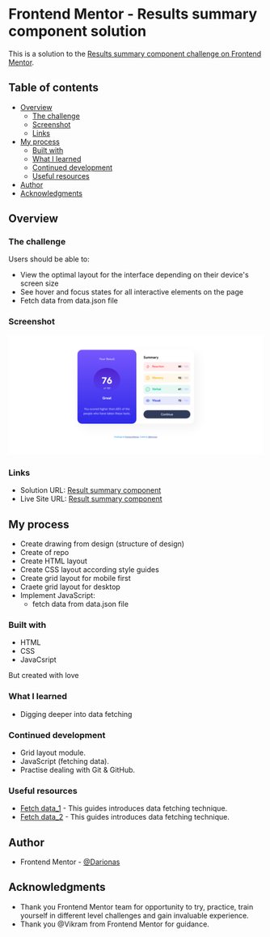 # Frontend Mentor - Results summary component solution

This is a solution to the [Results summary component challenge on Frontend Mentor](https://www.frontendmentor.io/challenges/results-summary-component-CE_K6s0maV).

## Table of contents

- [Overview](#overview)
  - [The challenge](#the-challenge)
  - [Screenshot](#screenshot)
  - [Links](#links)
- [My process](#my-process)
  - [Built with](#built-with)
  - [What I learned](#what-i-learned)
  - [Continued development](#continued-development)
  - [Useful resources](#useful-resources)
- [Author](#author)
- [Acknowledgments](#acknowledgments)

## Overview

### The challenge

Users should be able to:

- View the optimal layout for the interface depending on their device's screen size
- See hover and focus states for all interactive elements on the page
- Fetch data from data.json file

### Screenshot

![Result_summary_component](./assets/images/results_summary_component.png)


### Links

- Solution URL: [Result summary component](https://github.com/Darionas/results-summary-component)
- Live Site URL: [Result summary component](https://darionas.github.io/results-summary-component/)

## My process

 * Create drawing from design (structure of design)
 * Create of repo
 * Create HTML layout
 * Create CSS layout according style guides
 * Create grid layout for mobile first
 * Craete grid layout for desktop
 * Implement JavaScript:
    * fetch data from data.json file

### Built with

- HTML
- CSS
- JavaCsript

But created with love

### What I learned

- Digging deeper into data fetching

### Continued development

- Grid layout module.
- JavaScript (fetching data).
- Practise dealing with Git & GitHub.

### Useful resources

- [Fetch data_1](https://www.javascripttutorial.net/javascript-fetch-api/) - This guides introduces data fetching technique.  
- [Fetch data_2](https://www.w3schools.com/js/js_api_fetch.asp) - This guides introduces data fetching technique. 


## Author

- Frontend Mentor - [@Darionas](https://www.frontendmentor.io/profile/Darionas)

## Acknowledgments

- Thank you Frontend Mentor team for opportunity to try, practice, train yourself in different level challenges and gain invaluable experience.
- Thank you @Vikram from Frontend Mentor for guidance.
